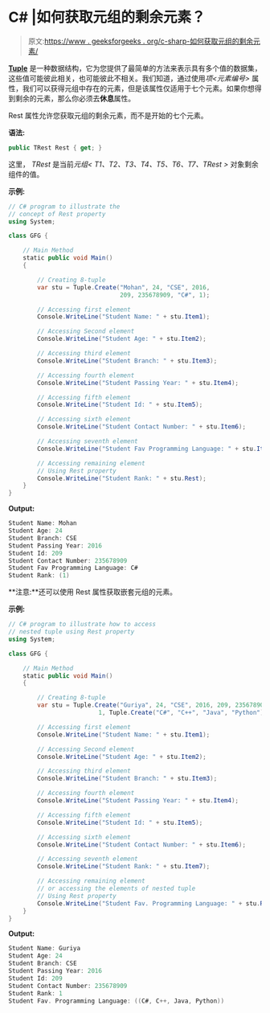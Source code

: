 # C# |如何获取元组的剩余元素？

> 原文:[https://www . geeksforgeeks . org/c-sharp-如何获取元组的剩余元素/](https://www.geeksforgeeks.org/c-sharp-how-to-get-the-remaining-elements-of-the-tuple/)

**[Tuple](https://www.geeksforgeeks.org/c-sharp-tuple/)** 是一种数据结构，它为您提供了最简单的方法来表示具有多个值的数据集，这些值可能彼此相关，也可能彼此不相关。我们知道，通过使用*项<元素编号>* 属性，我们可以获得元组中存在的元素，但是该属性仅适用于七个元素。如果你想得到剩余的元素，那么你必须去**休息**属性。

Rest 属性允许您获取元组的剩余元素，而不是开始的七个元素。

**语法:**

```cs
public TRest Rest { get; }
```

这里， *TRest* 是当前*元组< T1、T2、T3、T4、T5、T6、T7、TRest >* 对象剩余组件的值。

**示例:**

```cs
// C# program to illustrate the 
// concept of Rest property
using System;

class GFG {

    // Main Method
    static public void Main()
    {

        // Creating 8-tuple
        var stu = Tuple.Create("Mohan", 24, "CSE", 2016,
                               209, 235678909, "C#", 1);

        // Accessing first element
        Console.WriteLine("Student Name: " + stu.Item1);

        // Accessing Second element
        Console.WriteLine("Student Age: " + stu.Item2);

        // Accessing third element
        Console.WriteLine("Student Branch: " + stu.Item3);

        // Accessing fourth element
        Console.WriteLine("Student Passing Year: " + stu.Item4);

        // Accessing fifth element
        Console.WriteLine("Student Id: " + stu.Item5);

        // Accessing sixth element
        Console.WriteLine("Student Contact Number: " + stu.Item6);

        // Accessing seventh element
        Console.WriteLine("Student Fav Programming Language: " + stu.Item7);

        // Accessing remaining element
        // Using Rest property
        Console.WriteLine("Student Rank: " + stu.Rest);
    }
}
```

**Output:**

```cs
Student Name: Mohan
Student Age: 24
Student Branch: CSE
Student Passing Year: 2016
Student Id: 209
Student Contact Number: 235678909
Student Fav Programming Language: C#
Student Rank: (1)

```

**注意:**还可以使用 Rest 属性获取嵌套元组的元素。

**示例:**

```cs
// C# program to illustrate how to access 
// nested tuple using Rest property
using System;

class GFG {

    // Main Method
    static public void Main()
    {

        // Creating 8-tuple
        var stu = Tuple.Create("Guriya", 24, "CSE", 2016, 209, 235678909,
                         1, Tuple.Create("C#", "C++", "Java", "Python"));

        // Accessing first element
        Console.WriteLine("Student Name: " + stu.Item1);

        // Accessing Second element
        Console.WriteLine("Student Age: " + stu.Item2);

        // Accessing third element
        Console.WriteLine("Student Branch: " + stu.Item3);

        // Accessing fourth element
        Console.WriteLine("Student Passing Year: " + stu.Item4);

        // Accessing fifth element
        Console.WriteLine("Student Id: " + stu.Item5);

        // Accessing sixth element
        Console.WriteLine("Student Contact Number: " + stu.Item6);

        // Accessing seventh element
        Console.WriteLine("Student Rank: " + stu.Item7);

        // Accessing remaining element
        // or accessing the elements of nested tuple
        // Using Rest property
        Console.WriteLine("Student Fav. Programming Language: " + stu.Rest);
    }
}
```

**Output:**

```cs
Student Name: Guriya
Student Age: 24
Student Branch: CSE
Student Passing Year: 2016
Student Id: 209
Student Contact Number: 235678909
Student Rank: 1
Student Fav. Programming Language: ((C#, C++, Java, Python))

```